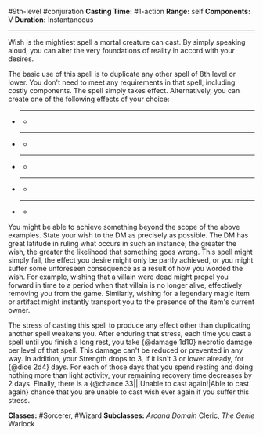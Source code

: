 #9th-level #conjuration
**Casting Time:** #1-action
**Range:** self
**Components:** V
**Duration:** Instantaneous

---

Wish is the mightiest spell a mortal creature can cast. By simply speaking aloud, you can alter the very foundations of reality in accord with your desires.

The basic use of this spell is to duplicate any other spell of 8th level or lower. You don't need to meet any requirements in that spell, including costly components. The spell simply takes effect. Alternatively, you can create one of the following effects of your choice:

- ****
	- 
- ****
	- 
- ****
	- 
- ****
	- 
- ****
	- 

You might be able to achieve something beyond the scope of the above examples. State your wish to the DM as precisely as possible. The DM has great latitude in ruling what occurs in such an instance; the greater the wish, the greater the likelihood that something goes wrong. This spell might simply fail, the effect you desire might only be partly achieved, or you might suffer some unforeseen consequence as a result of how you worded the wish. For example, wishing that a villain were dead might propel you forward in time to a period when that villain is no longer alive, effectively removing you from the game. Similarly, wishing for a legendary magic item or artifact might instantly transport you to the presence of the item's current owner.

The stress of casting this spell to produce any effect other than duplicating another spell weakens you. After enduring that stress, each time you cast a spell until you finish a long rest, you take {@damage 1d10} necrotic damage per level of that spell. This damage can't be reduced or prevented in any way. In addition, your Strength drops to 3, if it isn't 3 or lower already, for {@dice 2d4} days. For each of those days that you spend resting and doing nothing more than light activity, your remaining recovery time decreases by 2 days. Finally, there is a {@chance 33|||Unable to cast again!|Able to cast again} chance that you are unable to cast wish ever again if you suffer this stress.


**Classes:** #Sorcerer, #Wizard
**Subclasses:** *Arcana Domain* Cleric, *The Genie* Warlock
